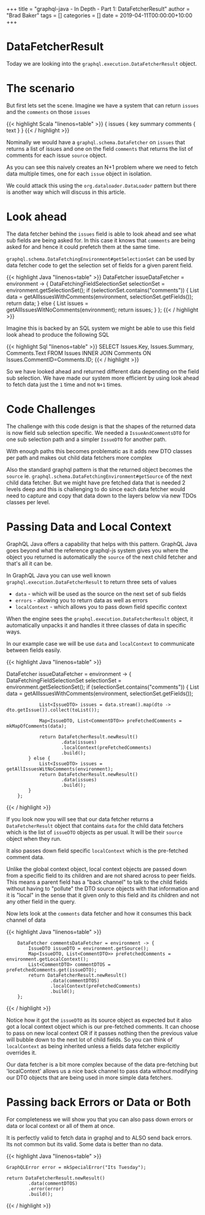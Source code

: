 +++
title = "graphql-java - In Depth - Part 1: DataFetcherResult"
author = "Brad Baker"
tags = []
categories = []
date = 2019-04-11T00:00:00+10:00
+++

# DataFetcherResult

Today we are looking into the `graphql.execution.DataFetcherResult` object.

# The scenario

But first lets set the scene. Imagine we have a system that can return `issues` and the `comments` on those `issues`


{{< highlight Scala "linenos=table" >}}
{
  issues {
    key
    summary
    comments {
        text
    }
}
{{< / highlight >}}

<p/>

Nominally we would have a `graphql.schema.DataFetcher` on `issues` that returns a list of issues and one on the field `comments` that returns the list of comments
for each issue `source` object.

As you can see this naively creates an N+1 problem where we need to fetch data multiple times, one for each `issue` object in isolation.

We could attack this using the `org.dataloader.DataLoader` pattern but there is another way which will discuss in this article.

# Look ahead

The data fetcher behind the `issues` field is able to look ahead and see what sub fields are being asked for.  In this case it knows that `comments` are being asked 
for and hence it could prefetch them at the same time.

`graphql.schema.DataFetchingEnvironment#getSelectionSet` can be used by data fetcher code to get the selection set of fields for a given parent field.

{{< highlight Java "linenos=table" >}}
        DataFetcher issueDataFetcher = environment -> {
            DataFetchingFieldSelectionSet selectionSet = environment.getSelectionSet();
            if (selectionSet.contains("comments")) {
                List<IssueAndCommentsDTO> data = getAllIssuesWithComments(environment, selectionSet.getFields());
                return data;
            } else {
                List<IssueDTO> issues = getAllIssuesWitNoComments(environment);
                return issues;
            }
        };
{{< / highlight >}}

Imagine this is backed by an SQL system we might be able to use this field look ahead to produce the following SQL

{{< highlight Sql "linenos=table" >}}
    SELECT Issues.Key, Issues.Summary, Comments.Text
    FROM Issues
    INNER JOIN Comments ON Issues.CommentID=Comments.ID;
{{< / highlight >}}

So we have looked ahead and returned different data depending on the field sub selection.  We have made our system more efficient by using look ahead
to fetch data just the `1` time and not `N+1` times.

# Code Challenges

The challenge with this code design is that the shapes of the returned data is now field sub selection specific.  We needed a `IssueAndCommentsDTO` for one sub selection
path and a simpler `IssueDTO` for another path.

With enough paths this becomes problematic as it adds new DTO classes per path and makes out child data fetchers more complex

Also the standard graphql pattern is that the returned object becomes the `source` ie. `graphql.schema.DataFetchingEnvironment#getSource` of the next child 
data fetcher.  But we might have pre fetched data that is needed 2 levels deep and this is challenging to do since each data fetcher would need to capture and copy 
that data down to the layers below via new TDOs classes per level.  


# Passing Data and Local Context

GraphQL Java offers a capability that helps with this pattern.  GraphQL Java goes beyond what the reference graphql-js system gives you where the object you 
returned is automatically the `source` of the next child fetcher and that's all it can be.

In GraphQL Java you can use well known `graphql.execution.DataFetcherResult` to return three sets of values

* `data`  - which will be used as the source on the next set of sub fields
* `errors` - allowing you to return data as well as errors
* `localContext` - which allows you to pass down field specific context

When the engine sees the `graphql.execution.DataFetcherResult` object, it automatically unpacks it and handles it three classes of data in specific ways.

In our example case we will be use `data` and `localContext` to communicate between fields easily.

{{< highlight Java "linenos=table" >}}

DataFetcher issueDataFetcher = environment -> {
        DataFetchingFieldSelectionSet selectionSet = environment.getSelectionSet();
            if (selectionSet.contains("comments")) {
                List<IssueAndCommentsDTO> data = getAllIssuesWithComments(environment, selectionSet.getFields());

                List<IssueDTO> issues = data.stream().map(dto -> dto.getIssue()).collect(toList());

                Map<IssueDTO, List<CommentDTO>> preFetchedComments = mkMapOfComments(data);

                return DataFetcherResult.newResult()
                        .data(issues)
                        .localContext(preFetchedComments)
                        .build();
            } else {
                List<IssueDTO> issues = getAllIssuesWitNoComments(environment);
                return DataFetcherResult.newResult()
                        .data(issues)
                        .build();
            }
        };
{{< / highlight >}}

If you look now you will see that our data fetcher returns a `DataFetcherResult` object that contains `data` for the child data fetchers which is the 
list of `issueDTO` objects as per usual.  It will be their `source` object when they run.

It also passes down field specific `localContext` which is the pre-fetched comment data.

Unlike the global context object, local context objects are passed down from a specific field to its children and are not shared across to peer fields.  This means
a parent field has a "back channel" to talk to the child fields without having to "pollute" the DTO source objects with that information and it is "local" in the sense
that it given only to this field and its children and not any other field in the query.

Now lets look at the `comments` data fetcher and how it consumes this back channel of data


{{< highlight Java "linenos=table" >}}

        DataFetcher commentsDataFetcher = environment -> {
            IssueDTO issueDTO = environment.getSource();
            Map<IssueDTO, List<CommentDTO>> preFetchedComments = environment.getLocalContext();
            List<CommentDTO> commentDTOS = preFetchedComments.get(issueDTO);
            return DataFetcherResult.newResult()
                    .data(commentDTOS)
                    .localContext(preFetchedComments)
                    .build();
        };
{{< / highlight >}}

Notice how it got the `issueDTO` as its source object as expected but it also got a local context object which is our pre-fetched comments.  It can choose
to pass on new local context OR if it passes nothing then the previous value will bubble down to the next lot of child fields.  So you can think of `localContext`
as being inherited unless a fields data fetcher explicitly overrides it.  

Our data fetcher is a bit more complex because of the data pre-fetching but 'localContext' allows us a nice back channel to pass data without modifying our DTO objects
that are being used in more simple data fetchers.


# Passing back Errors or Data or Both

For completeness we will show you that you can also pass down errors or data or local context or all of them at once.

It is perfectly valid to fetch data in graphql and to ALSO send back errors.  Its not common but its valid. Some data is better than no data.

{{< highlight Java "linenos=table" >}}

    GraphQLError error = mkSpecialError("Its Tuesday");

    return DataFetcherResult.newResult()
            .data(commentDTOS)
            .error(error)
            .build();

{{< / highlight >}}

 



